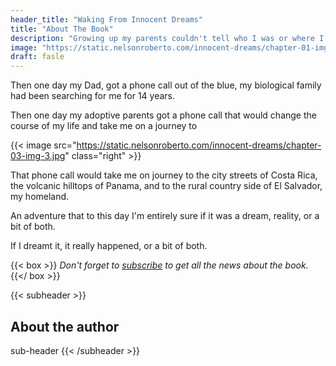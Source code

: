 ```yaml
---
header_title: "Waking From Innocent Dreams"
title: "About The Book"
description: "Growing up my parents couldn't tell who I was or where I came from. At night I would sit on my bed and stare into the black and wonder, where are the people who look like me?"
image: "https://static.nelsonroberto.com/innocent-dreams/chapter-01-img-1.jpeg"
draft: fasle
---
```


Then one day my Dad, got a phone call out of the blue, my biological family had been searching for me for 14 years.

Then one day my adoptive parents got a phone call that would change the course of my life and take me on a journey to

{{< image src="https://static.nelsonroberto.com/innocent-dreams/chapter-03-img-3.jpg" class="right" >}}

That phone call would take me on journey to the city streets of Costa Rica, the volcanic hilltops of Panama, and to the rural country side of El Salvador, my homeland.

An adventure that to this day I'm entirely sure if it was a dream, reality, or a bit of both.

If I dreamt it, it really happened, or a bit of both.

{{< box >}}
_Don't forget to [subscribe](#footer) to get all the news about the book._
{{</ box >}}

{{< subheader >}}

## About the author

sub-header
{{< /subheader >}}
